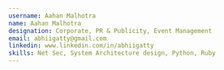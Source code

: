 ```yaml
---
username: Aahan Malhotra 
name: Aahan Malhotra
designation: Corporate, PR & Publicity, Event Management
email: abhiigatty@gmail.com
linkedin: www.linkedin.com/in/abhiigatty
skills: Net Sec, System Architecture design, Python, Ruby
---
```

